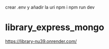 crear .env y añadir la uri
npm i
npm run dev

# library_express_mongo
https://library-nu39.onrender.com/
